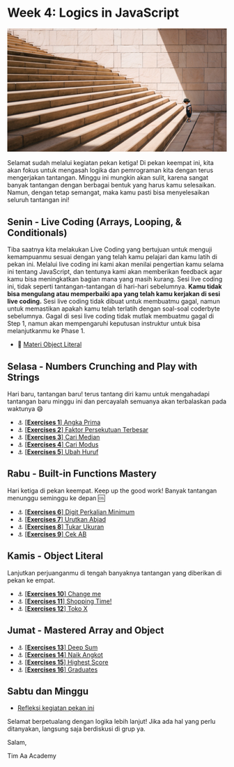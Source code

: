 # Week 4: Logics in JavaScript

![Let's start!](./week-4/assets/start.jpg)

Selamat sudah melalui kegiatan pekan ketiga! Di pekan keempat ini, kita akan fokus untuk mengasah logika dan pemrograman kita dengan terus mengerjakan tantangan. Minggu ini mungkin akan sulit, karena sangat banyak tantangan dengan berbagai bentuk yang harus kamu selesaikan. Namun, dengan tetap semangat, maka kamu pasti bisa menyelesaikan seluruh tantangan ini!

## Senin - Live Coding (Arrays, Looping, & Conditionals)

Tiba saatnya kita melakukan Live Coding yang bertujuan untuk menguji kemampuanmu sesuai dengan yang telah kamu pelajari dan kamu latih di pekan ini. Melalui live coding ini kami akan menilai pengertian kamu selama ini tentang JavaScript, dan tentunya kami akan memberikan feedback agar kamu bisa meningkatkan bagian mana yang masih kurang. Sesi live coding ini, tidak seperti tantangan-tantangan di hari-hari sebelumnya. **Kamu tidak bisa mengulang atau memperbaiki apa yang telah kamu kerjakan di sesi live coding.** Sesi live coding tidak dibuat untuk membuatmu gagal, namun untuk memastikan apakah kamu telah terlatih dengan soal-soal coderbyte sebelumnya. Gagal di sesi live coding tidak mutlak membuatmu gagal di Step 1, namun akan mempengaruhi keputusan instruktur untuk bisa melanjutkanmu ke Phase 1.

- :notebook_with_decorative_cover:
[Materi Object Literal](./week-4/learn/js-object-literal.md)

## Selasa - Numbers Crunching and Play with Strings
Hari baru, tantangan baru! terus tantang diri kamu untuk mengahadapi tantangan baru minggu ini dan percayalah semuanya akan terbalaskan pada waktunya :smile:

- :anchor:
[[**Exercises 1**] Angka Prima](./week-4/challenge/challenge-angka-prima.md)
- :anchor:
[[**Exercises 2**] Faktor Persekutuan Terbesar](./week-4/challenge/challenge-faktor-persekutuan-terbesar.md)
- :anchor:
[[**Exercises 3**] Cari Median](./week-4/challenge/challenge-cari-median.md)
- :anchor:
[[**Exercises 4**] Cari Modus](./week-4/challenge/challenge-cari-modus.md)
- :anchor:
[[**Exercises 5**] Ubah Huruf](./week-4/challenge/challenge-ubah-huruf.md)

## Rabu - Built-in Functions Mastery
Hari ketiga di pekan keempat. Keep up the good work! Banyak tantangan menunggu seminggu ke depan :cool:

- :anchor:
[[**Exercises 6**] Digit Perkalian Minimum](./week-4/challenge/challenge-digit-perkalian-minimum.md)
- :anchor:
[[**Exercises 7**] Urutkan Abjad](./week-4/challenge/challenge-urutkan-abjad.md)
- :anchor:
[[**Exercises 8**] Tukar Ukuran](./week-4/challenge/challenge-tukar-besar-kecil.md)
- :anchor:
[[**Exercises 9**] Cek AB](./week-4/challenge/challenge-cek-ab.md)

## Kamis - Object Literal
Lanjutkan perjuanganmu di tengah banyaknya tantangan yang diberikan di pekan ke empat.
- :anchor:
[[**Exercises 10**] Change me](./week-4/challenge/challenge-object-literal.md)
- :anchor:
[[**Exercises 11**] Shopping Time!](./week-4/challenge/challenge-shopping-time.md)
- :anchor:
[[**Exercises 12**] Toko X](./week-4/challenge/challenge-toko-x.md)


## Jumat - Mastered Array and Object
- :anchor: [[**Exercises 13**] Deep Sum](./week-4/challenge/challenge-deep-sum.md)
- :anchor: [[**Exercises 14**] Naik Angkot](./week-4/challenge/challenge-naik-angkot.md)
- :anchor: [[**Exercises 15**] Highest Score](./week-4/challenge/challenge-highest-score.md)
- :anchor: [[**Exercises 16**] Graduates](./week-4/challenge/challenge-graduates.md)

## Sabtu dan Minggu

- [Refleksi kegiatan pekan ini](https://github.com/hacktiv8/phase-0-activities/blob/master/modules/reflection.md)

Selamat berpetualang dengan logika lebih lanjut! Jika ada hal yang perlu ditanyakan, langsung saja berdiskusi di grup ya.

Salam,

Tim Aa Academy
